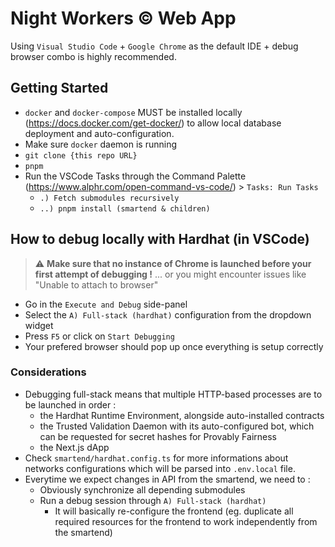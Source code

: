 # Night Workers © Web App

Using `Visual Studio Code` + `Google Chrome` as the default IDE + debug browser combo is highly recommended.

## Getting Started
- `docker` and `docker-compose` MUST be installed locally (https://docs.docker.com/get-docker/) to allow local database deployment and auto-configuration.
- Make sure `docker` daemon is running
- `git clone {this repo URL}` 
- `pnpm`
- Run the VSCode Tasks through the Command Palette (https://www.alphr.com/open-command-vs-code/) > `Tasks: Run Tasks`
    - `.) Fetch submodules recursively`
    - `..) pnpm install (smartend & children)`

## How to debug locally with Hardhat (in VSCode)

> :warning: **Make sure that no instance of Chrome is launched before your first attempt of debugging !** ... or you might encounter issues like "Unable to attach to browser"

- Go in the `Execute and Debug` side-panel
- Select the `A) Full-stack (hardhat)` configuration from the dropdown widget
- Press `F5` or click on `Start Debugging`
- Your prefered browser should pop up once everything is setup correctly

### Considerations
- Debugging full-stack means that multiple HTTP-based processes are to be launched in order :
    - the Hardhat Runtime Environment, alongside auto-installed contracts
    - the Trusted Validation Daemon with its auto-configured bot, which can be requested for secret hashes for Provably Fairness
    - the Next.js dApp
- Check `smartend/hardhat.config.ts` for more informations about networks configurations which will be parsed into `.env.local` file.
- Everytime we expect changes in API from the smartend, we need to :
    - Obviously synchronize all depending submodules 
    - Run a debug session through `A) Full-stack (hardhat)`
        - It will basically re-configure the frontend (eg. duplicate all required resources for the frontend to work independently from the smartend)